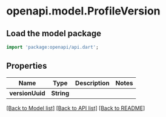# openapi.model.ProfileVersion

## Load the model package
```dart
import 'package:openapi/api.dart';
```

## Properties
Name | Type | Description | Notes
------------ | ------------- | ------------- | -------------
**versionUuid** | **String** |  | 

[[Back to Model list]](../README.md#documentation-for-models) [[Back to API list]](../README.md#documentation-for-api-endpoints) [[Back to README]](../README.md)


